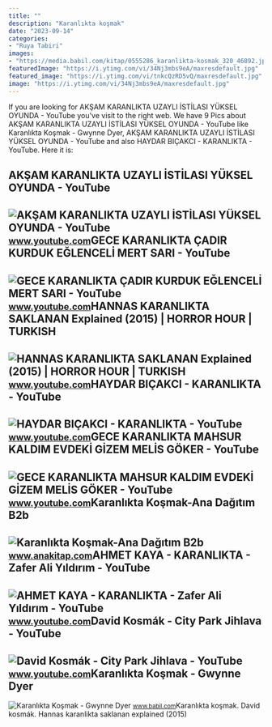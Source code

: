 ```yaml
---
title: ""
description: "Karanlıkta koşmak"
date: "2023-09-14"
categories:
- "Ruya Tabiri"
images:
- "https://media.babil.com/kitap/0555286_karanlikta-kosmak_320_46892.jpeg"
featuredImage: "https://i.ytimg.com/vi/34Nj3mbs9eA/maxresdefault.jpg"
featured_image: "https://i.ytimg.com/vi/tnkcQzRD5vQ/maxresdefault.jpg"
image: "https://i.ytimg.com/vi/34Nj3mbs9eA/maxresdefault.jpg"
---
```


If you are looking for AKŞAM KARANLIKTA UZAYLI İSTİLASI YÜKSEL OYUNDA - YouTube you've visit to the right web. We have 9 Pics about AKŞAM KARANLIKTA UZAYLI İSTİLASI YÜKSEL OYUNDA - YouTube like Karanlıkta Koşmak - Gwynne Dyer, AKŞAM KARANLIKTA UZAYLI İSTİLASI YÜKSEL OYUNDA - YouTube and also HAYDAR BIÇAKCI - KARANLIKTA - YouTube. Here it is:

AKŞAM KARANLIKTA UZAYLI İSTİLASI YÜKSEL OYUNDA - YouTube
--------------------------------------------------------

 ![AKŞAM KARANLIKTA UZAYLI İSTİLASI YÜKSEL OYUNDA - YouTube](https://i.ytimg.com/vi/E6DiC3O6VXI/maxresdefault.jpg) <small>www.youtube.com</small>GECE KARANLIKTA ÇADIR KURDUK EĞLENCELİ MERT SARI - YouTube
----------------------------------------------------------

 ![GECE KARANLIKTA ÇADIR KURDUK EĞLENCELİ MERT SARI - YouTube](https://i.ytimg.com/vi/0k5rOTBdoxM/maxresdefault.jpg) <small>www.youtube.com</small>HANNAS KARANLIKTA SAKLANAN Explained (2015) | HORROR HOUR | TURKISH
-------------------------------------------------------------------

 ![HANNAS KARANLIKTA SAKLANAN Explained (2015) | HORROR HOUR | TURKISH](https://i.ytimg.com/vi/tnkcQzRD5vQ/maxresdefault.jpg) <small>www.youtube.com</small>HAYDAR BIÇAKCI - KARANLIKTA - YouTube
-------------------------------------

 ![HAYDAR BIÇAKCI - KARANLIKTA - YouTube](https://i.ytimg.com/vi/Y_rIEYAiU10/maxresdefault.jpg) <small>www.youtube.com</small>GECE KARANLIKTA MAHSUR KALDIM EVDEKİ GİZEM MELİS GÖKER - YouTube
----------------------------------------------------------------

 ![GECE KARANLIKTA MAHSUR KALDIM EVDEKİ GİZEM MELİS GÖKER - YouTube](https://i.ytimg.com/vi/OdrFLtChFX0/maxresdefault.jpg) <small>www.youtube.com</small>Karanlıkta Koşmak-Ana Dağıtım B2b
---------------------------------

 ![Karanlıkta Koşmak-Ana Dağıtım B2b](https://www.anakitap.com/content/images/thumbs/0383230_karanlikta-kosmak_318.jpeg) <small>www.anakitap.com</small>AHMET KAYA - KARANLIKTA - Zafer Ali Yıldırım - YouTube
------------------------------------------------------

 ![AHMET KAYA - KARANLIKTA - Zafer Ali Yıldırım - YouTube](https://i.ytimg.com/vi/34Nj3mbs9eA/maxresdefault.jpg) <small>www.youtube.com</small>David Kosmák - City Park Jihlava - YouTube
------------------------------------------

 ![David Kosmák - City Park Jihlava - YouTube](https://i.ytimg.com/vi/zcbcl6_dllg/maxresdefault.jpg) <small>www.youtube.com</small>Karanlıkta Koşmak - Gwynne Dyer
-------------------------------

 ![Karanlıkta Koşmak - Gwynne Dyer](https://media.babil.com/kitap/0555286_karanlikta-kosmak_320_46892.jpeg) <small>www.babil.com</small>Karanlıkta koşmak. David kosmák. Hannas karanlikta saklanan explained (2015)
